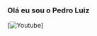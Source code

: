 ### Olá eu sou o Pedro Luiz

[![Youtube](https://img.shields.io/badge/YouTube-FF0000?style=for-the-badge&logo=youtube&logoColor=white)]
